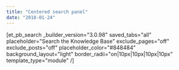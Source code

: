 ```yaml
---
title: "Centered search panel"
date: "2018-01-24"
---
```


\[et\_pb\_search \_builder\_version="3.0.98" saved\_tabs="all" placeholder="Search the Knowledge Base" exclude\_pages="off" exclude\_posts="off" placeholder\_color="#848484" background\_layout="light" border\_radii="on|10px|10px|10px|10px" template\_type="module" /\]

